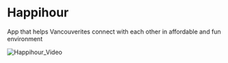 # Happihour

App that helps Vancouverites connect with each other in affordable and fun environment

![Happihour_Video](Video/sample.gif)

